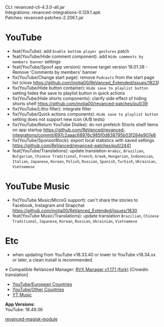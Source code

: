 CLI: revanced-cli-4.3.0-all.jar  
Integrations: revanced-integrations-0.129.1.apk  
Patches: revanced-patches-2.206.1.jar  

YouTube
==
- feat(YouTube): add `Enable bottom player gestures` patch
- feat(YouTube/Hide comment component): add `Hide comments by members banner` settings
- feat(YouTube/Spoof app version): remove target version 18.01.38 - Remove 'Comments by members' banner
- fix(YouTube/Change start page): remove `Podcasts` from the start page list (close https://github.com/inotia00/ReVanced_Extended/issues/1823)
- fix(YouTube/Hide button container): `Hide save to playlist button` setting hides the save to playlist button in quick actions
- fix(YouTube/Hide shorts components): clarify side effect of hiding shorts shelf https://github.com/inotia00/revanced-patches/pull/39
- fix(YouTube/Litho filter): integrate filter
- fix(YouTube/Quick actions components): `Hide save to playlist button` setting does not support new icon (A/B tests)
- fix(YouTube/Return YouTube Dislike): do not prefetch Shorts shelf items on app startup https://github.com/ReVanced/revanced-integrations/commit/697c2aaac68976c985f0d838795b03f284e907e8
- fix(YouTube/SponsorBlock): export local statistics with saved settings https://github.com/ReVanced/revanced-patches/pull/2441
- feat(YouTube/Translations): update translation
`Arabic`, `Brazilian`, `Bulgarian`, `Chinese Traditional`, `French`, `Greek`, `Hungarian`, `Indonesian`, `Italian`, `Japanese`, `Korean`, `Polish`, `Russian`, `Spanish`, `Turkish`, `Ukrainian`, `Vietnamese`


YouTube Music
==
- fix(YouTube Music/MicroG support): can't share the stories to Facebook, Instagram and Snapchat https://github.com/inotia00/ReVanced_Extended/issues/1830
- feat(YouTube Music/Translations): update translation
`Brazilian`, `Chinese Traditional`, `Japanese`, `Korean`, `Russian`, `Ukrainian`, `Vietnamese`


Etc
==
- when updating from YouTube v18.33.40 or lower to YouTube v18.34.xx or later, a clean install is recommended.

※ Compatible ReVanced Manager: [RVX Manager v1.17.1 (fork)](https://github.com/inotia00/revanced-manager/releases/tag/v1.17.1)
[Crowdin translation]
- [YouTube/European Countries](https://crowdin.com/project/revancedextendedeu)
- [YouTube/Other Countries](https://crowdin.com/project/revancedextended)
- [YT Music](https://crowdin.com/project/revancedmusicextended)

  
**App Versions:**  
YouTube: 18.49.36  

[revanced-magisk-module](https://github.com/j-hc/revanced-magisk-module)  
